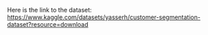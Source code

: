 Here is the link to the dataset: https://www.kaggle.com/datasets/yasserh/customer-segmentation-dataset?resource=download
